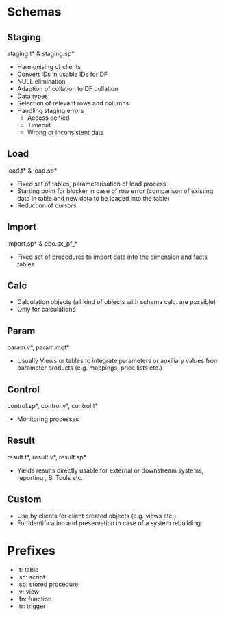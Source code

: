 # Schemas
## Staging
staging.t* &
staging.sp*
* Harmonising of clients
* Convert IDs in usable IDs for DF
* NULL elimination
* Adaption of collation to DF collation
* Data types
* Selection of relevant rows and columns
* Handling staging errors
  * Access denied
  * Timeout
  * Wrong or inconsistent data

## Load
load.t* &
load.sp*
* Fixed set of tables, parameterisation of load process
* Starting point for blocker in case of row error (comparison of existing data in table and new data to be loaded into the table)
* Reduction of cursors

## Import
import.sp* &
dbo.sx_pf_*
* Fixed set of procedures to import data into the dimension and facts tables

## Calc
* Calculation objects (all kind of objects with schema calc. are possible)
* Only for calculations

## Param
param.v*, param.mqt*
* Usually Views or tables to integrate parameters or auxiliary values from parameter products (e.g. mappings, price lists etc.)

## Control
control.sp*, control.v*, control.t*
* Monitoring processes

## Result
result.t*, result.v*, result.sp*
* Yields results directly usable for external or downstream systems, reporting , BI Tools etc.

## Custom
* Use by clients for client created objects (e.g. views etc.)
* For identification and preservation in case of a system rebuilding

# Prefixes
* .t: 	table
* .sc: 	script
* .sp: 	stored procedure
* .v:		view
* .fn:	function
* .tr:	trigger
